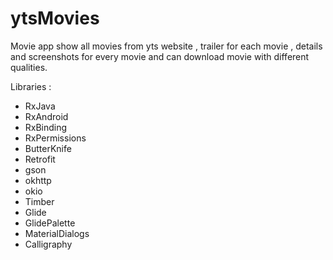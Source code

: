 # ytsMovies
Movie app show all movies from yts website , trailer for each movie , details and screenshots for every movie and can download movie with different qualities.

Libraries :
- RxJava
- RxAndroid
- RxBinding
- RxPermissions
- ButterKnife
- Retrofit
- gson
- okhttp
- okio
- Timber
- Glide
- GlidePalette
- MaterialDialogs
- Calligraphy
